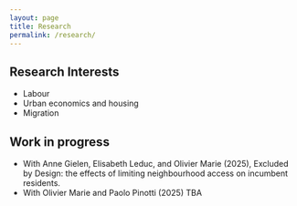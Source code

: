 ```yaml
---
layout: page
title: Research
permalink: /research/
---
```


## Research Interests
- Labour
- Urban economics and housing
- Migration

## Work in progress
- With Anne Gielen, Elisabeth Leduc, and Olivier Marie (2025), Excluded by Design: the effects of limiting neighbourhood access on incumbent residents.
- With Olivier Marie and Paolo Pinotti (2025) TBA

